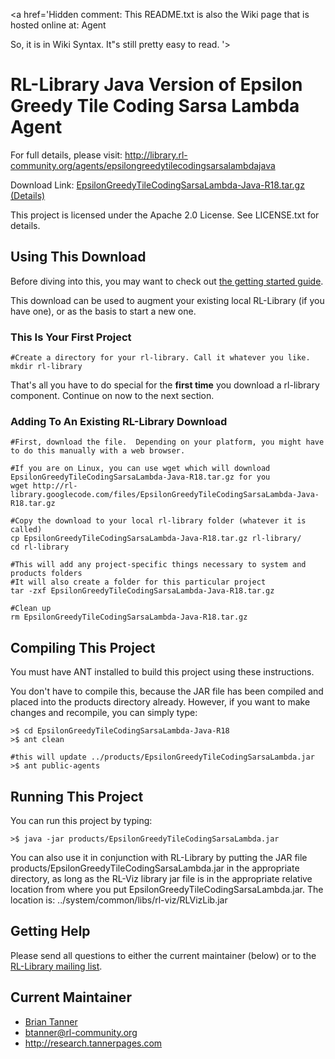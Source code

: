 <a href='Hidden comment: 
This README.txt is also the Wiki page that is hosted online at:
Agent

So, it is in Wiki Syntax.  It"s still pretty easy to read.
'></a>




# RL-Library Java Version of Epsilon Greedy Tile Coding Sarsa Lambda Agent #

For full details, please visit:
http://library.rl-community.org/agents/epsilongreedytilecodingsarsalambdajava

Download Link: [EpsilonGreedyTileCodingSarsaLambda-Java-R18.tar.gz](http://rl-library.googlecode.com/files/EpsilonGreedyTileCodingSarsaLambda-Java-R18.tar.gz) [(Details)](http://code.google.com/p/rl-library/downloads/detail?name=EpsilonGreedyTileCodingSarsaLambda-Java-R18.tar.gz)

This project is licensed under the Apache 2.0 License.
See LICENSE.txt for details.


## Using This Download ##
Before diving into this, you may want to check out [the getting started guide](GettingStarted.md).

This download can be used to augment your existing local RL-Library (if you have one), or as the basis to start a new one.

### This Is Your First Project ###
```
#Create a directory for your rl-library. Call it whatever you like.
mkdir rl-library
```
That's all you have to do special for the **first time** you download a rl-library component.  Continue on now
to the next section.

### Adding To An Existing RL-Library Download ###

```
#First, download the file.  Depending on your platform, you might have to do this manually with a web browser. 

#If you are on Linux, you can use wget which will download EpsilonGreedyTileCodingSarsaLambda-Java-R18.tar.gz for you
wget http://rl-library.googlecode.com/files/EpsilonGreedyTileCodingSarsaLambda-Java-R18.tar.gz

#Copy the download to your local rl-library folder (whatever it is called)
cp EpsilonGreedyTileCodingSarsaLambda-Java-R18.tar.gz rl-library/
cd rl-library

#This will add any project-specific things necessary to system and products folders
#It will also create a folder for this particular project
tar -zxf EpsilonGreedyTileCodingSarsaLambda-Java-R18.tar.gz

#Clean up
rm EpsilonGreedyTileCodingSarsaLambda-Java-R18.tar.gz
```

## Compiling This Project ##
You must have ANT installed to build this project using these instructions.

You don't have to compile this, because the JAR file has been compiled
and placed into the products directory already. However, if you want to
make changes and recompile, you can simply type:
```
>$ cd EpsilonGreedyTileCodingSarsaLambda-Java-R18
>$ ant clean

#this will update ../products/EpsilonGreedyTileCodingSarsaLambda.jar
>$ ant public-agents
```

## Running This Project ##
You can run this project by typing:
```
>$ java -jar products/EpsilonGreedyTileCodingSarsaLambda.jar
```
You can also use it in conjunction with RL-Library by putting the JAR file
products/EpsilonGreedyTileCodingSarsaLambda.jar in the appropriate directory, as long as the
RL-Viz library jar file is in the appropriate relative location from
where you put EpsilonGreedyTileCodingSarsaLambda.jar.  The location is:
../system/common/libs/rl-viz/RLVizLib.jar

## Getting Help ##
Please send all questions to either the current maintainer (below) or to the
[RL-Library mailing list](http://groups.google.com/group/rl-library).


## Current Maintainer ##
  * [Brian Tanner](http://research.tannerpages.com)
  * btanner@rl-community.org
  * http://research.tannerpages.com



